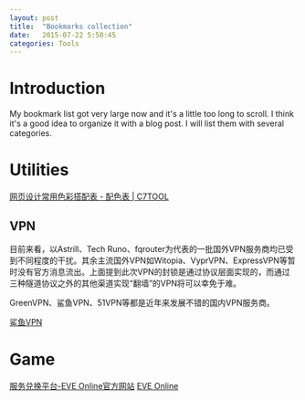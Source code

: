 ```yaml
---
layout: post
title:  "Bookmarks collection"
date:   2015-07-22 5:50:45
categories: Tools
---
```


# Introduction
My bookmark list got very large now and it's a little too long to scroll. I think it's a good idea to organize it with a blog post. I will list them with several categories.

# Utilities
[网页设计常用色彩搭配表 - 配色表 | C7TOOL](http://tool.c7sky.com/webcolor/)

## VPN
目前来看，以Astrill、Tech Runo、fqrouter为代表的一批国外VPN服务商均已受到不同程度的干扰。其余主流国外VPN如Witopia、VyprVPN、ExpressVPN等暂时没有官方消息流出。上面提到此次VPN的封锁是通过协议层面实现的，而通过三种隧道协议之外的其他渠道实现“翻墙”的VPN将可以幸免于难。

GreenVPN、鲨鱼VPN、51VPN等都是近年来发展不错的国内VPN服务商。

[鲨鱼VPN](http://www.shayugo.org/index.php)


# Game
[服务兑换平台-EVE Online官方网站](http://pay.tiancity.com/eve/EveExchangeMain.aspx)
[EVE Online](https://www.eveonline.com/)
